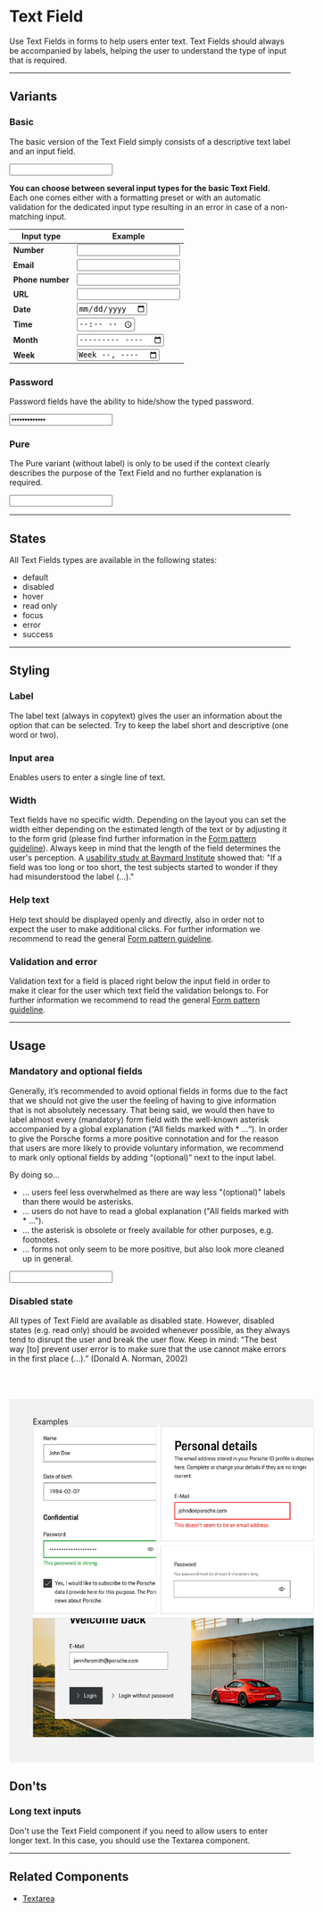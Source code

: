 # Text Field

Use Text Fields in forms to help users enter text. Text Fields should always be accompanied by labels, helping the user to understand the type of input that is required.

---

## Variants

### Basic

The basic version of the Text Field simply consists of a descriptive text label and an input field. 

<p-text-field-wrapper label="Some label"><input type="text" name="some-name"></p-text-field-wrapper>

**You can choose between several input types for the basic Text Field.**  
Each one comes either with a formatting preset or with an automatic validation for the dedicated input type resulting in an error in case of a non-matching input.

| **Input type** | **Example** |
|-----------|---------|
| **Number** | <p-text-field-wrapper label="Some label"><input type="number" name="some-name" aria-label="Some label"></p-text-field-wrapper> |
| **Email** | <p-text-field-wrapper label="Some label"><input type="email" name="some-name" aria-label="Some label"></p-text-field-wrapper> |
| **Phone number** | <p-text-field-wrapper label="Some label"><input type="tel" name="some-name" aria-label="Some label"></p-text-field-wrapper> |
| **URL** | <p-text-field-wrapper label="Some label"><input type="url" name="some-name" aria-label="Some label"></p-text-field-wrapper> |
| **Date** | <p-text-field-wrapper label="Some label"><input type="date" name="some-name"></p-text-field-wrapper> |
| **Time** | <p-text-field-wrapper label="Some label"><input type="time" name="some-name"></p-text-field-wrapper> |
| **Month** | <p-text-field-wrapper label="Some label"><input type="month" name="some-name"></p-text-field-wrapper> |
| **Week** | <p-text-field-wrapper label="Some label"><input type="week" name="some-name"></p-text-field-wrapper> |


### Password

Password fields have the ability to hide/show the typed password.

<p-text-field-wrapper label="Some label"><input type="password" name="some-name" value="some password"></p-text-field-wrapper>


### Pure

The Pure variant (without label) is only to be used if the context clearly describes the purpose of the Text Field and no further explanation is required.

<p-text-field-wrapper label="Some label" hide-label="true"><input type="text" name="some-name"></p-text-field-wrapper>


---

## States

All Text Fields types are available in the following states:

* default
* disabled
* hover
* read only
* focus
* error
* success

---

## Styling

### Label
The label text (always in copytext) gives the user an information about the option that can be selected. Try to keep the label short and descriptive (one  word or two).

### Input area
Enables users to enter a single line of text.

### Width
Text fields have no specific width. Depending on the layout you can set the width either depending on the estimated length of the text or by 
adjusting it to the form grid (please find further information in the [Form pattern guideline](#/patterns/forms)). Always keep in mind
that the length of the field determines the user's perception. A [usability study at Baymard Institute](https://baymard.com/blog/form-field-usability-matching-user-expectations)
showed that: "If a field was too long or too short, the test subjects started to wonder if they had misunderstood the label (…)."  

### Help text
Help text should be displayed openly and directly, also in order not to expect the user to make additional clicks. 
For further information we recommend to read the general [Form pattern guideline](#/patterns/forms).

### Validation and error
Validation text for a field is placed right below the input field in order to make it clear for the user which text field the validation belongs to.
For further information we recommend to read the general [Form pattern guideline](#/patterns/forms).

---

## Usage

### Mandatory and optional fields

Generally, it’s recommended to avoid optional fields in forms due to the fact that we should not give the user the feeling of having to give information that is not absolutely necessary. That being said, we would then have to label almost every (mandatory) form field with the well-known asterisk accompanied by a global explanation (“All fields marked with * ...“). In order to give the Porsche forms a more positive connotation and for the reason that users are more likely to provide voluntary information, we  recommend to mark only optional fields by adding “(optional)” next to the input label.

By doing so…
 * … users feel less overwhelmed as there are way less "(optional)" labels than there would be asterisks.
 * … users do not have to read a global explanation ("All fields marked with * ...").
 * … the asterisk is obsolete or freely available for other purposes, e.g. footnotes.
 * … forms not only seem to be more positive, but also look more cleaned up in general.

<p-text-field-wrapper label="Some label (optional)"><input type="text" name="some-name"></p-text-field-wrapper>

### Disabled state

All types of Text Field are available as disabled state. However, disabled states (e.g. read only) should be avoided whenever possible, as they always tend to disrupt the user and break the user flow. Keep in mind: “The best way [to] prevent user error is to make sure that the use cannot make errors in the first place (…).” (Donald A. Norman, 2002)

<div style="background:#F2F2F2; width:100%; margin-top: 64px; padding-top: 32px; padding-left: 42px; padding-bottom: 42px;">
    <p-headline variant="headline-3" tag="h3" style="margin-bottom: 24px;">Examples</p-headline>
    <img src="./assets/form-text-field-examples.png" alt="Examples for button usage"/>
</div>

## Don'ts

### Long text inputs
Don't use the Text Field component if you need to allow users to enter longer text. In this case, you should use the Textarea component.

---

## Related Components

* [Textarea](#/components/form/textarea)
